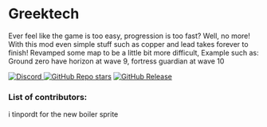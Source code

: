 # Greektech
Ever feel like the game is too easy, progression is too fast? Well, no more! With this mod even simple stuff such as copper and lead takes forever to finish!
Revamped some map to be a little bit more difficult, Example such as: Ground zero have horizon at wave 9, fortress guardian at wave 10

[![Discord](https://img.shields.io/discord/1262382199999692903?style=for-the-badge&logo=discord&logoColor=a&label=Discord&labelColor=808080&color=ffd37f)
](https://discord.gg/U4VnyDHgQZ) 
[![GitHub Repo stars](https://img.shields.io/github/stars/Spore-Biometh-team/SandMod?style=for-the-badge&logo=github&logoColor=a&labelColor=808080&color=ffd37f)](https://github.com/Spore-Biometh-team/SandMod/stargazers) 
[![GitHub Release](https://img.shields.io/github/v/release/Spore-Biometh-team/SandMod?include_prereleases&style=for-the-badge&logo=github&logoColor=a&labelColor=808080&color=ffd37f)](https://github.com/Spore-Biometh-team/SandMod/releases) 

### List of contributors:
i tinpordt for the new boiler sprite
